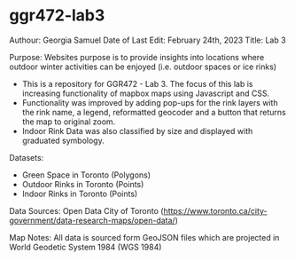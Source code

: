 # ggr472-lab3
Authour: Georgia Samuel 
Date of Last Edit: February 24th, 2023
Title: Lab 3
 
Purpose: Websites purpose is to provide insights into locations where outdoor winter activities can be enjoyed (i.e. outdoor spaces or ice rinks)
- This is a repository for GGR472 - Lab 3. The focus of this lab is increasing functionality of mapbox maps using Javascript and CSS.
- Functionality was improved by adding pop-ups for the rink layers with the rink name, a legend, reformatted geocoder and a button that returns the map to original zoom.
- Indoor Rink Data was also classified by size and displayed with graduated symbology.

Datasets:
 - Green Space in Toronto (Polygons)
 - Outdoor Rinks in Toronto (Points)
 - Indoor Rinks in Toronto (Points)

Data Sources: Open Data City of Toronto (https://www.toronto.ca/city-government/data-research-maps/open-data/)

Map Notes: All data is sourced form GeoJSON files which are projected in World Geodetic System 1984 (WGS 1984)
